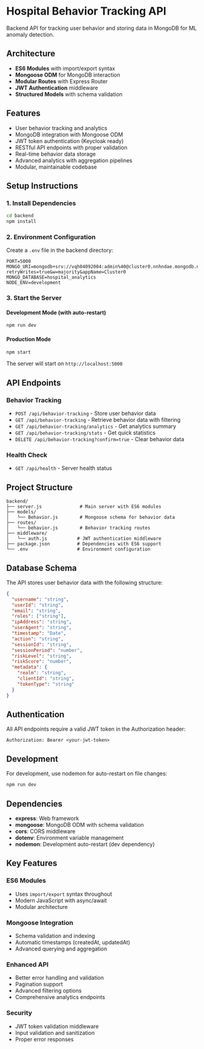 # Hospital Behavior Tracking API

Backend API for tracking user behavior and storing data in MongoDB for ML anomaly detection.

## Architecture

- **ES6 Modules** with import/export syntax
- **Mongoose ODM** for MongoDB interaction
- **Modular Routes** with Express Router
- **JWT Authentication** middleware
- **Structured Models** with schema validation

## Features

- User behavior tracking and analytics
- MongoDB integration with Mongoose ODM
- JWT token authentication (Keycloak ready)
- RESTful API endpoints with proper validation
- Real-time behavior data storage
- Advanced analytics with aggregation pipelines
- Modular, maintainable codebase

## Setup Instructions

### 1. Install Dependencies

```bash
cd backend
npm install
```

### 2. Environment Configuration

Create a `.env` file in the backend directory:

```env
PORT=5000
MONGO_URI=mongodb+srv://vqh04092004:admin%40@cluster0.nnhndae.mongodb.net/?retryWrites=true&w=majority&appName=Cluster0
MONGO_DATABASE=hospital_analytics
NODE_ENV=development
```

### 3. Start the Server

#### Development Mode (with auto-restart)
```bash
npm run dev
```

#### Production Mode
```bash
npm start
```

The server will start on `http://localhost:5000`

## API Endpoints

### Behavior Tracking
- `POST /api/behavior-tracking` - Store user behavior data
- `GET /api/behavior-tracking` - Retrieve behavior data with filtering
- `GET /api/behavior-tracking/analytics` - Get analytics summary
- `GET /api/behavior-tracking/stats` - Get quick statistics
- `DELETE /api/behavior-tracking?confirm=true` - Clear behavior data

### Health Check
- `GET /api/health` - Server health status

## Project Structure

```
backend/
├── server.js              # Main server with ES6 modules
├── models/
│   └── Behavior.js        # Mongoose schema for behavior data
├── routes/
│   └── behavior.js        # Behavior tracking routes
├── middleware/
│   └── auth.js           # JWT authentication middleware
├── package.json          # Dependencies with ES6 support
└── .env                  # Environment configuration
```

## Database Schema

The API stores user behavior data with the following structure:

```json
{
  "username": "string",
  "userId": "string",
  "email": "string",
  "roles": ["string"],
  "ipAddress": "string",
  "userAgent": "string",
  "timestamp": "Date",
  "action": "string",
  "sessionId": "string",
  "sessionPeriod": "number",
  "riskLevel": "string",
  "riskScore": "number",
  "metadata": {
    "realm": "string",
    "clientId": "string",
    "tokenType": "string"
  }
}
```

## Authentication

All API endpoints require a valid JWT token in the Authorization header:

```
Authorization: Bearer <your-jwt-token>
```

## Development

For development, use nodemon for auto-restart on file changes:

```bash
npm run dev
```

## Dependencies

- **express**: Web framework
- **mongoose**: MongoDB ODM with schema validation
- **cors**: CORS middleware
- **dotenv**: Environment variable management
- **nodemon**: Development auto-restart (dev dependency)

## Key Features

### ES6 Modules
- Uses `import/export` syntax throughout
- Modern JavaScript with async/await
- Modular architecture

### Mongoose Integration
- Schema validation and indexing
- Automatic timestamps (createdAt, updatedAt)
- Advanced querying and aggregation

### Enhanced API
- Better error handling and validation
- Pagination support
- Advanced filtering options
- Comprehensive analytics endpoints

### Security
- JWT token validation middleware
- Input validation and sanitization
- Proper error responses 